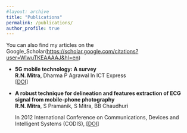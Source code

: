 ```yaml
---
#layout: archive
title: "Publications"
permalink: /publications/
author_profile: true
---
```


  You can also find my articles on the Google_Scholar(https://scholar.google.com/citations?user=WlwuTKEAAAAJ&hl=en)



* **5G mobile technology: A survey**  
  **R.N. Mitra**, Dharma P Agrawal
  In ICT Express  
  [[DOI](https://www.sciencedirect.com/science/article/pii/S2405959515300503)]


* **A robust technique for delineation and features extraction of ECG signal from mobile-phone photography**  
  **R.N. Mitra**, S Pramanik, S Mitra, BB Chaudhuri

  In 2012 International Conference on Communications, Devices and Intelligent Systems (CODIS), 
  [[DOI](https://ieeexplore.ieee.org/abstract/document/6422151/)]
